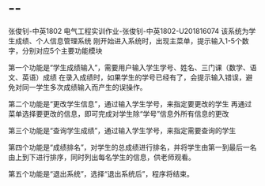 # --
张俊钊-中英1802
电气工程实训作业-张俊钊-中英1802-U201816074 该系统为学生成绩、个人信息管理系统 刚开始进入系统时，出现主菜单，提示输入1-5个数字，分别对应5个主要功能模块

第一个功能是“学生成绩输入”，需要用户输入学生学号、姓名、三门课（数学、语文、英语）成绩 在录入成绩时，如果学生的学号已经有了，会提示输入错误，避免对同一学生多次成绩输入而产生的误操作。

第二个功能是“更改学生信息”，通过输入学生学号，来指定要更改的学生 再通过菜单选择要更改的信息，即可完成对学生除“学号”信息外所有信息的更改

第三个功能是“查询学生成绩”，通过输入学生学号，来指定需要查询的学生

第四个功能是“成绩排名”，对学生的总成绩进行排名，并将学生由第一到最后一名由上到下进行排序，同时列出每名学生的信息，供老师观看。

第五个功能是“退出系统”，选择“退出系统后”，程序将结束。
